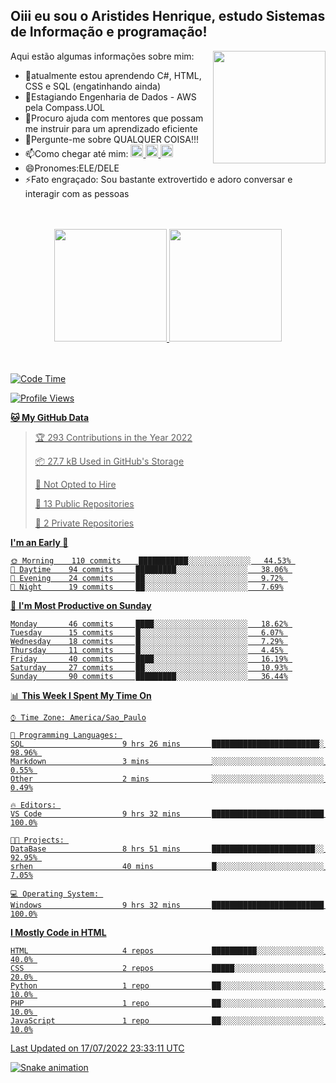 ## Oiii eu sou o Aristides Henrique, estudo Sistemas de Informação e programação!

<div >
Aqui estão algumas informações sobre mim:<img align="right" height="180em" src="https://user-images.githubusercontent.com/97318481/177042589-45d62122-82a9-4a32-b3a7-87b322825b2f.png">
</div>

- 🌱atualmente estou aprendendo C#, HTML, CSS e SQL (engatinhando ainda)
- 👯Estagiando Engenharia de Dados - AWS pela Compass.UOL
- 🤔Procuro ajuda com mentores que possam me instruir para um aprendizado eficiente
- 💬Pergunte-me sobre QUALQUER COISA!!!
- 📫Como chegar até mim:
  <a href="https://www.instagram.com/aryhenry/" target="_blank">
  <img src="https://img.shields.io/badge/-Instagram-%23E4405F?style=for-the-badge&logo=instagram&logoColor=black" height="20px">
  </a>
  <a href="https://www.linkedin.com/in/aristides-henrique/" target="_blank">
  <img src="https://img.shields.io/badge/-LinkedIn-%230077B5?style=for-the-badge&logo=linkedin&logoColor=black" height="20px">
  </a> 
  <a href="mailto:arihenriqueuna@gmail.com">
  <img src="https://img.shields.io/badge/-Gmail-%23333?style=for-the-badge&logo=gmail&logoColor=white" height="20px">
  </a>
- 😄Pronomes:ELE/DELE
- ⚡Fato engraçado: Sou bastante extrovertido e adoro conversar e interagir com as pessoas
<br/>
<br/>
<div align="center">
  <a href="https://github.com/arihenrique">
  <img height="180em" src="https://github-readme-stats.vercel.app/api?username=arihenrique&show_icons=true&theme=dracula&include_all_commits=true&count_private=true"/>
  <img height="180em" src="https://github-readme-stats.vercel.app/api/top-langs/?username=arihenrique&layout=compact&langs_count=7&theme=dracula"/>
</div><br/><br/>

<!--START_SECTION:waka-->
![Code Time](http://img.shields.io/badge/Code%20Time-17%20hrs%2016%20mins-blue)

![Profile Views](http://img.shields.io/badge/Profile%20Views-12-blue)

**🐱 My GitHub Data** 

> 🏆 293 Contributions in the Year 2022
 > 
> 📦 27.7 kB Used in GitHub's Storage 
 > 
> 🚫 Not Opted to Hire
 > 
> 📜 13 Public Repositories 
 > 
> 🔑 2 Private Repositories  
 > 
**I'm an Early 🐤** 

```text
🌞 Morning    110 commits    ███████████░░░░░░░░░░░░░░   44.53% 
🌆 Daytime    94 commits     █████████░░░░░░░░░░░░░░░░   38.06% 
🌃 Evening    24 commits     ██░░░░░░░░░░░░░░░░░░░░░░░   9.72% 
🌙 Night      19 commits     ██░░░░░░░░░░░░░░░░░░░░░░░   7.69%

```
📅 **I'm Most Productive on Sunday** 

```text
Monday       46 commits     ████░░░░░░░░░░░░░░░░░░░░░   18.62% 
Tuesday      15 commits     █░░░░░░░░░░░░░░░░░░░░░░░░   6.07% 
Wednesday    18 commits     █░░░░░░░░░░░░░░░░░░░░░░░░   7.29% 
Thursday     11 commits     █░░░░░░░░░░░░░░░░░░░░░░░░   4.45% 
Friday       40 commits     ████░░░░░░░░░░░░░░░░░░░░░   16.19% 
Saturday     27 commits     ██░░░░░░░░░░░░░░░░░░░░░░░   10.93% 
Sunday       90 commits     █████████░░░░░░░░░░░░░░░░   36.44%

```


📊 **This Week I Spent My Time On** 

```text
⌚︎ Time Zone: America/Sao_Paulo

💬 Programming Languages: 
SQL                      9 hrs 26 mins       ████████████████████████░   98.96% 
Markdown                 3 mins              ░░░░░░░░░░░░░░░░░░░░░░░░░   0.55% 
Other                    2 mins              ░░░░░░░░░░░░░░░░░░░░░░░░░   0.49%

🔥 Editors: 
VS Code                  9 hrs 32 mins       █████████████████████████   100.0%

🐱‍💻 Projects: 
DataBase                 8 hrs 51 mins       ███████████████████████░░   92.95% 
srhen                    40 mins             █░░░░░░░░░░░░░░░░░░░░░░░░   7.05%

💻 Operating System: 
Windows                  9 hrs 32 mins       █████████████████████████   100.0%

```

**I Mostly Code in HTML** 

```text
HTML                     4 repos             ██████████░░░░░░░░░░░░░░░   40.0% 
CSS                      2 repos             █████░░░░░░░░░░░░░░░░░░░░   20.0% 
Python                   1 repo              ██░░░░░░░░░░░░░░░░░░░░░░░   10.0% 
PHP                      1 repo              ██░░░░░░░░░░░░░░░░░░░░░░░   10.0% 
JavaScript               1 repo              ██░░░░░░░░░░░░░░░░░░░░░░░   10.0%

```



 Last Updated on 17/07/2022 23:33:11 UTC
<!--END_SECTION:waka-->

![Snake animation](https://github.com/arihenrique/arihenrique/blob/output/github-contribution-grid-snake.svg)
